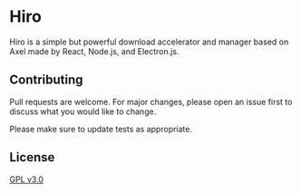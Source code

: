 # Hiro

Hiro is a simple but powerful download accelerator and manager based on Axel made by React, Node.js, and Electron.js.

## Contributing

Pull requests are welcome. For major changes, please open an issue first to discuss what you would like to change.

Please make sure to update tests as appropriate.

## License

[GPL v3.0](https://choosealicense.com/licenses/gpl-3.0/)
